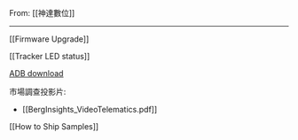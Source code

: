 From: [[神達數位]]

---

[[Firmware Upgrade]]

[[Tracker LED status]]

[ADB download](https://hi-upchen.medium.com/%E5%A6%82%E4%BD%95%E5%9C%A8-win10-%E5%AE%89%E8%A3%9D-android-adb%E5%B7%A5%E5%85%B7-8546cb0b81ce)

市場調查投影片:
- [[BergInsights_VideoTelematics.pdf]]

[[How to Ship Samples]]